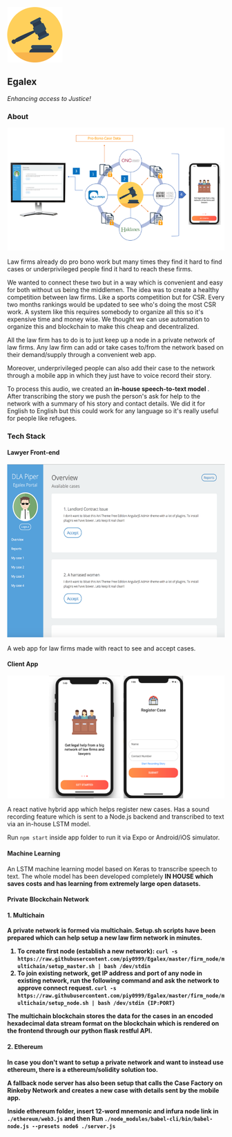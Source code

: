 <img src= "https://github.com/piy0999/Egalex/blob/master/images/auction%20(1).png" width="128" height="128">

## Egalex

<i> Enhancing access to Justice! </i>

### About

<img src= "https://github.com/piy0999/Egalex/blob/master/images/flowchart.png">

Law firms already do pro bono work but many times they find it hard to find cases or underprivileged people find it hard to reach these firms.

We wanted to connect these two but in a way which is convenient and easy for both without us being the middlemen. The idea was to create a healthy competition between law firms. Like a sports competition but for CSR. Every two months rankings would be updated to see who's doing the most CSR work. A system like this requires somebody to organize all this so it's expensive time and money wise. We thought we can use automation to organize this and blockchain to make this cheap and decentralized.

All the law firm has to do is to just keep up a node in a private network of law firms. Any law firm can add or take cases to/from the network based on their demand/supply through a convenient web app.

Moreover, underprivileged people can also add their case to the network through a mobile app in which they just have to voice record their story.

To process this audio, we created an <b> in-house speech-to-text model </b>. After transcribing the story we push the person's ask for help to the network with a summary of his story and contact details. We did it for English to English but this could work for any language so it's really useful for people like refugees.

### Tech Stack

#### Lawyer Front-end

<img src= "https://github.com/piy0999/Egalex/blob/master/images/frontend.png" height="400" width="700">

A web app for law firms made with react to see and accept cases.

#### Client App

<img src= "https://github.com/piy0999/Egalex/blob/master/images/app.png">

A react native hybrid app which helps register new cases. Has a sound recording feature which is sent to a Node.js backend and transcribed to text via an in-house LSTM model.

Run `npm start` inside app folder to run it via Expo or Android/iOS simulator.

#### Machine Learning

An LSTM machine learning model based on Keras to transcribe speech to text. The whole model has been developed completely <b> IN HOUSE <b> which saves costs and has learning from extremely large open datasets.

#### Private Blockchain Network

#### 1. Multichain

A private network is formed via multichain. Setup.sh scripts have been prepared which can help setup a new law firm network in minutes.

1. To create first node (establish a new network): `curl -s https://raw.githubusercontent.com/piy0999/Egalex/master/firm_node/multichain/setup_master.sh | bash /dev/stdin`
2. To join existing network, get IP address and port of any node in existing network, run the following command and ask the network to approve connect request. `curl -s https://raw.githubusercontent.com/piy0999/Egalex/master/firm_node/multichain/setup_node.sh | bash /dev/stdin {IP:PORT}`

The multichain blockchain stores the data for the cases in an encoded hexadecimal data stream format on the blockchain which is rendered on the frontend through our python flask restful API.

#### 2. Ethereum

In case you don't want to setup a private network and want to instead use ethereum, there is a ethereum/solidity solution too.

A fallback node server has also been setup that calls the Case Factory on Rinkeby Network and creates a new case with details sent by the mobile app.

Inside ethereum folder, insert 12-word mnemonic and infura node link in `./ethereum/web3.js` and then Run `./node_modules/babel-cli/bin/babel-node.js --presets node6 ./server.js`
